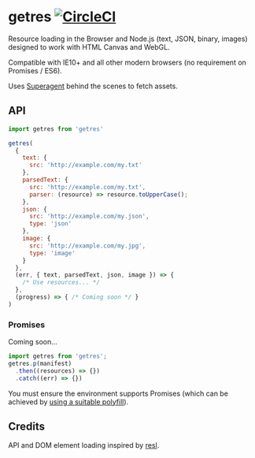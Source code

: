 # getres [![CircleCI](https://circleci.com/gh/WebSeed/getres.svg?style=svg)](https://circleci.com/gh/WebSeed/getres)

Resource loading in the Browser and Node.js  (text, JSON, binary, images) designed to work with HTML Canvas and WebGL.

Compatible with IE10+ and all other modern browsers (no requirement on Promises / ES6).

Uses [Superagent](https://github.com/visionmedia/superagent) behind the scenes to fetch assets.

## API

```js
import getres from 'getres'

getres(
  {
    text: {
      src: 'http://example.com/my.txt'
    },
    parsedText: {
      src: 'http://example.com/my.txt',
      parser: (resource) => resource.toUpperCase();
    },
    json: {
      src: 'http://example.com/my.json',
      type: 'json'
    },
    image: {
      src: 'http://example.com/my.jpg',
      type: 'image'
    }
  },
  (err, { text, parsedText, json, image }) => {
    /* Use resources... */
  },
  (progress) => { /* Coming soon */ }
)
```

### Promises

Coming soon...

```js
import getres from 'getres';
getres.p(manifest)
  .then((resources) => {})
  .catch((err) => {})
```

You must ensure the environment supports Promises (which can be achieved by [using a suitable polyfill](https://github.com/stefanpenner/es6-promise)).

## Credits

API and DOM element loading inspired by [resl](https://github.com/mikolalysenko/resl).
